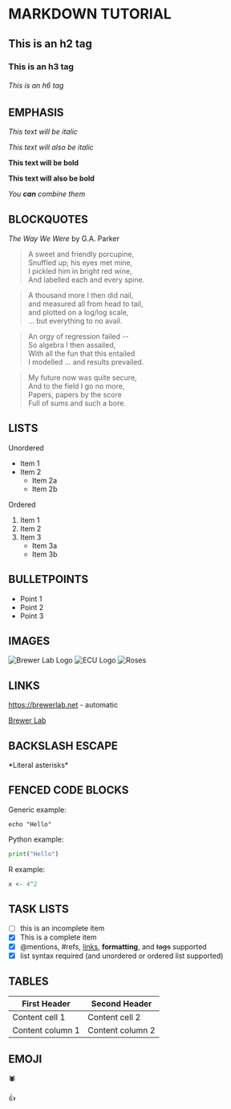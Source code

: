 # MARKDOWN TUTORIAL

## This is an h2 tag

### This is an h3 tag

###### This is an h6 tag

## EMPHASIS

*This text will be italic*

_This text will also be italic_

**This text will be bold**

__This text will also be bold__

_You **can** combine them_

## BLOCKQUOTES

_The Way We Were_ by G.A. Parker

> A sweet and friendly porcupine, \
> Snuffled up; his eyes met mine, \
> I pickled him in bright red wine, \
> And labelled each and every spine.

> A thousand more I then did nail, \
> and measured all from head to tail, \
> and plotted on a log/log scale, \
> ... but everything to no avail.

> An orgy of regression failed -- \
> So algebra I then assailed, \
> With all the fun that this entailed \
> I modelled ... and results prevailed.

> My future now was quite secure, \
> And to the field I go no more, \
> Papers, papers by the score \
> Full of sums and such a bore.

## LISTS

Unordered
* Item 1
* Item 2
	* Item 2a
	* Item 2b

Ordered
1. Item 1
2. Item 2
3. Item 3
	* Item 3a
	* Item 3b

## BULLETPOINTS

- Point 1
- Point 2
- Point 3

## IMAGES

![Brewer Lab Logo](http://brewerlab.weebly.com/uploads/9/8/3/7/98371626/spiderdrawingslack.png)
![ECU Logo](https://cdn.freebiesupply.com/logos/large/2x/ecu-pirates-2-logo-png-transparent.png)
![Roses](https://image.pngaaa.com/864/10864-middle.png)

## LINKS

https://brewerlab.net - automatic

[Brewer Lab](https://brewerlab.net)

## BACKSLASH ESCAPE

\*Literal asterisks\*

## FENCED CODE BLOCKS

Generic example:

```
echo "Hello"
```

Python example:

```python
print("Hello")
```

R example:

```r
x <- 4^2
```

## TASK LISTS

- [ ] this is an incomplete item
- [x] This is a complete item
- [x] @mentions, #refs, [links](), **formatting**, and <del>tags</del> supported
- [x] list syntax required (and unordered or ordered list supported)

## TABLES

First Header | Second Header
------------ | -------------
Content cell 1 | Content cell 2
Content column 1 | Content column 2

## EMOJI

:spider:

:+1:

